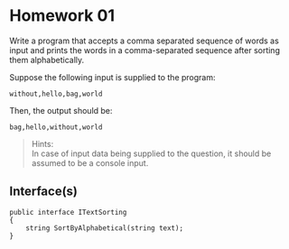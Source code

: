 # Homework 01
Write a program that accepts a comma separated sequence of words as input and prints the words in a comma-separated sequence after sorting them alphabetically.

Suppose the following input is supplied to the program:  
```
without,hello,bag,world  
```

Then, the output should be:  
```
bag,hello,without,world
```

> Hints:  
In case of input data being supplied to the question, it should be assumed to be a console input.

## Interface(s)
```
public interface ITextSorting
{
    string SortByAlphabetical(string text);
}
```